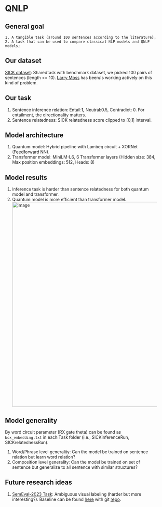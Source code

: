 # QNLP

## General goal
```
1. A tangible task (around 100 sentences according to the literature);
2. A task that can be used to compare classical NLP models and QNLP models;
```
## Our dataset
[SICK dataset](https://huggingface.co/datasets/RobZamp/sick): Sharedtask with benchmark dataset, we picked 100 pairs of sentences (length <= 10). [Larry Moss](https://arxiv.org/pdf/1910.08772) has been/is working actively on this kind of problem.  

## Our task
1. Sentence inference relation: Entail:1, Neutral:0.5, Contradict: 0. For entailment, the directionality matters. 
2. Sentence relatedness: SICK relatedness score clipped to [0,1] interval. 

## Model architecture
1. Quantum model: Hybrid pipeline with Lambeq circuit + XORNet (Feedforward NN).
2. Transformer model: MiniLM-L6, 6 Transformer layers (Hidden size: 384, Max position embeddings: 512, Heads: 8)
   
## Model results
1. Inference task is harder than sentence relatedness for both quantum model and transformer.
2. Quantum model is more efficient than transformer model.
   <img width="676" alt="image" src="https://github.com/user-attachments/assets/4975e040-5f23-4147-a0de-8ad9d3ffc7cc" />

## Model generality
By word circuit parameter (RX gate theta) can be found as `box_embedding.txt` in each Task folder (i.e., SICKinferenceRun, SICKrelatednessRun).

1. Word/Phrase level generality: Can the model be trained on sentence relation but learn word relation?
2. Composition level generality: Can the model be trained on set of sentence but generalize to all sentence with similar structures?

## Future research ideas
1. [SemEval-2023 Task](https://raganato.github.io/vwsd/): Ambiguous visual labeling (harder but more interesting?). Baseline can be found [here](https://aclanthology.org/2023.semeval-1.308.pdf) with git [repo](https://github.com/asahi417/visual-wsd-baseline).
